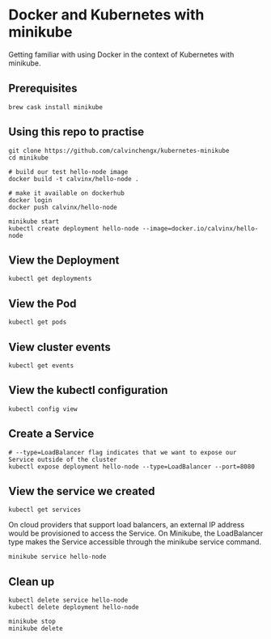 # Docker and Kubernetes with minikube

Getting familiar with using Docker in the context of Kubernetes with minikube.

## Prerequisites

```
brew cask install minikube
```

## Using this repo to practise

```
git clone https://github.com/calvinchengx/kubernetes-minikube
cd minikube

# build our test hello-node image
docker build -t calvinx/hello-node .

# make it available on dockerhub
docker login
docker push calvinx/hello-node
```

```
minikube start
kubectl create deployment hello-node --image=docker.io/calvinx/hello-node
```

## View the Deployment

```
kubectl get deployments
```

## View the Pod

```
kubectl get pods
```

## View cluster events

```
kubectl get events
```

## View the kubectl configuration

```
kubectl config view
```

## Create a Service

```
# --type=LoadBalancer flag indicates that we want to expose our Service outside of the cluster
kubectl expose deployment hello-node --type=LoadBalancer --port=8080
```

## View the service we created

```
kubectl get services
```

On cloud providers that support load balancers, an external IP address would be provisioned to access the Service. On Minikube, the LoadBalancer type makes the Service accessible through the minikube service command.

```
minikube service hello-node
```

## Clean up

```
kubectl delete service hello-node
kubectl delete deployment hello-node

minikube stop
minikube delete
```

